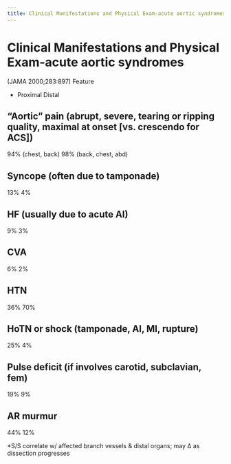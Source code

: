```yaml
---
title: Clinical Manifestations and Physical Exam-acute aortic syndromes
---
```

# Clinical Manifestations and Physical Exam-acute aortic syndromes

 (JAMA 2000;283:897)
Feature 
* Proximal Distal
## “Aortic” pain (abrupt, severe, tearing or ripping quality, maximal at onset [vs. crescendo for ACS])
94% (chest, back) 98% (back, chest, abd)
## Syncope (often due to tamponade)
13% 4%
## HF (usually due to acute AI)
9% 3%
## CVA
6% 2%
## HTN
36% 70%
## HoTN or shock (tamponade, AI, MI, rupture)
25% 4%
## Pulse deficit (if involves carotid, subclavian, fem)
19% 9%
## AR murmur
44% 12%

*S/S correlate w/ affected branch vessels & distal organs; may ∆ as dissection progresses
